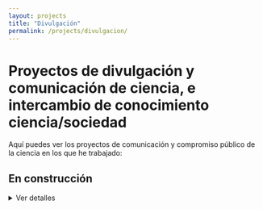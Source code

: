 ```yaml
---
layout: projects
title: "Divulgación"
permalink: /projects/divulgacion/
---
```


# Proyectos de divulgación y comunicación de ciencia, e intercambio de conocimiento ciencia/sociedad

Aquí puedes ver los proyectos de comunicación y compromiso público de la ciencia en los que he trabajado:

## **En construcción**
<details>
<summary>Ver detalles</summary>
<p><strong>Estado:</strong> Activo</p>

</details>

